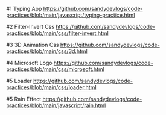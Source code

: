 #1 Typing App
https://github.com/sandydevlogs/code-practices/blob/main/javascript/typing-practice.html

#2 Filter-Invert Css
https://github.com/sandydevlogs/code-practices/blob/main/css/filter-invert.html

#3 3D Animation Css
https://github.com/sandydevlogs/code-practices/blob/main/css/3d.html

#4 Microsoft Logo
https://github.com/sandydevlogs/code-practices/blob/main/css/microsoft.html

#5 Loader
https://github.com/sandydevlogs/code-practices/blob/main/css/loader.html

#5 Rain Effect
https://github.com/sandydevlogs/code-practices/blob/main/javascript/rain.html